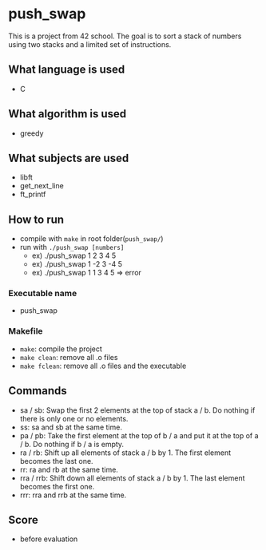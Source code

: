 # push_swap
This is a project from 42 school. The goal is to sort a stack of numbers using two stacks and a limited set of instructions.

## What language is used
- C

## What algorithm is used
- greedy

## What subjects are used
- libft
- get_next_line
- ft_printf

## How to run
- compile with `make` in root folder(`push_swap/`)
- run with `./push_swap [numbers]`
  - ex) ./push_swap 1 2 3 4 5
  - ex) ./push_swap 1 -2 3 -4 5
  - ex) ./push_swap 1 1 3 4 5 => error

### Executable name
- push_swap

### Makefile
- `make`: compile the project
- `make clean`: remove all .o files
- `make fclean`: remove all .o files and the executable

## Commands
- sa / sb: Swap the first 2 elements at the top of stack a / b. Do nothing if there is only one or no elements.
- ss: sa and sb at the same time.
- pa / pb: Take the first element at the top of b / a and put it at the top of a / b. Do nothing if b / a is empty.
- ra / rb: Shift up all elements of stack a / b by 1. The first element becomes the last one.
- rr: ra and rb at the same time.
- rra / rrb: Shift down all elements of stack a / b by 1. The last element becomes the first one.
- rrr: rra and rrb at the same time.

## Score
- before evaluation
